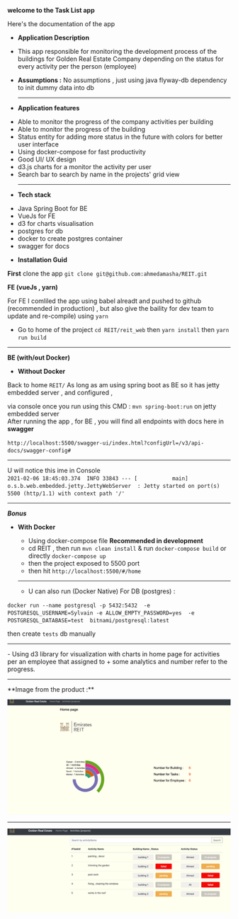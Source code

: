 **welcome to the Task List app**

Here's the documentation of the app 

* **Application Description**
- This app responsible for monitoring the development process of the buildings for Golden Real Estate Company 
depending on the status for every activity per the person (employee)

* **Assumptions :** No assumptions , just using java flyway-db dependency to init dummy data into db
  <hr>
*  **Application features** 

- Able to monitor the progress of the company activities per building
- Able to monitor the progress of the building
- Status entity for adding more status in the future with colors for better user interface
- Using docker-compose for fast productivity  
- Good  UI/ UX design 
- d3.js charts for a monitor the activity per user 
- Search bar to search by name in the projects' grid view
  <hr>

*  **Tech stack** 
   
  - Java Spring Boot for BE 
  - VueJs for FE
  - d3 for charts visualisation
  - postgres for db 
  - docker to create postgres container
  - swagger for docs 

*  **Installation Guid** 

**First** clone the app `git clone git@github.com:ahmedamasha/REIT.git`

**FE (vueJs , yarn)**

For FE I comliled the app using babel alreadt and pushed to github (recommended in production) , 
but also give the baility for dev team to update and re-compile) using `yarn` 

 - Go to home of the project  `cd REIT/reit_web` then `yarn install` then `yarn run build`
 
<hr>

**BE (with/out Docker)**

* **Without Docker**

Back to home `REIT/` As long as am using spring boot as BE so it has jetty embedded server , and configured ,

via console once you run using this CMD : `mvn spring-boot:run`   on jetty embedded  server
 <br>
After running the app ,  for BE , you will find all endpoints with docs here in **swagger**

`http://localhost:5500/swagger-ui/index.html?configUrl=/v3/api-docs/swagger-config#`
 
<hr>

U will notice this ime in Console <br> `2021-02-06 18:45:03.374  INFO 33843 --- [           main] o.s.b.web.embedded.jetty.JettyWebServer  : Jetty started on port(s) 5500 (http/1.1) with context path '/'
`
<hr>

**_Bonus_**

* **With Docker**
      
    - Using docker-compose file **Recommended in development**
    - cd REIT , then run `mvn clean install` &  run `docker-compose build` or directly  `docker-compose up`
    - then the project exposed to 5500 port 
    - then hit `http://localhost:5500/#/home`
  <hr>

    - U can also run (Docker Native) For DB (postgres) : 


`docker run --name postgresql -p 5432:5432  -e POSTGRESQL_USERNAME=Sylvain -e ALLOW_EMPTY_PASSWORD=yes  -e POSTGRESQL_DATABASE=test  bitnami/postgresql:latest`
 
  then create `tests`  db manually 
  
<hr>
- Using d3 library for visualization with charts in home page for activities per an employee that assigned to + some analytics and number refer to the progress.
<hr>
 **Image from the product :**  

![alt text](./doc/img_1.png)

<hr>

![alt text](./doc/img_2.png)